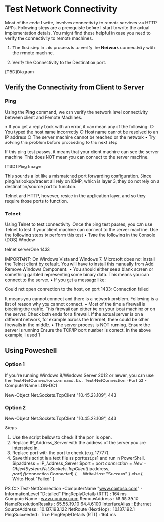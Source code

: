 # Test Network Connectivity 

Most of the code I write, involves connectivity to remote services via HTTP API's. Following steps are a prerequiste before I start to write the actual implementation details. You might find these helpful in case you need to verify the connectivity to remote machines. 

1. The first step in this process is to verify the **Network** connectivity with the remote machine.

2. Verify the Connectivity to the Destination port. 

[TBD]Diagram

## Verify the Connectivity from Client to Server

### Ping

Using the **Ping** command, we can verify the network level connectivity between client and Remote Machines.

• If you get a reply back with an error, it can mean any of the following:
		○ You typed the host name incorrectly
		○ Host name cannot be resolved to an IP address
		○ The server machine cannot be reached on the network
	• Try solving this problem before proceeding to the next step

If this ping test passes, it means that your client machine can see the server machine. This does NOT mean you can connect to the server machine.

[TBD] Ping Image

This sounds a lot like a mismatched port forwarding configuration. Since ping/nslookup/tracert all rely on ICMP, which is layer 3, they do not rely on a destination/source port to function.

Telnet and HTTP, however, reside in the application layer, and so they require those ports to function.

### Telnet
Using Telnet to test connectivity 
Once the ping test passes, you can use Telnet to test if your client machine can connect to the server machine. Use the following steps to perform this test
	• Type the following in the Console (DOS) Window

telnet serverOne 1433

IMPORTANT: On Windows Vista and Windows 7, Microsoft does not install the Telnet client by default. You will have to install this manually from Add Remove Windows Component. 
	• You should either see a blank screen or something garbled representing some binary data. This means you can connect to the server.
	• If you get a message like:

Could not open connection to the host, on port 1433: Connection failed

It means you cannot connect and there is a network problem.
Following is a list of reason why you cannot connect.
	• Most of the time a firewall is blocking the traffic. This firewall can either be on your local machine or on the server. Check both ends for a firewall. If the actual server is on a different network, for example across the Internet, there could be other firewalls in the middle.
	• The server process is NOT running. Ensure the server is running
Ensure the TCP/IP port number is correct. In the above example, I used 1

## Using Poweshell

### Option 1

If you're running Windows 8/Windows Server 2012 or newer, you can use the Test-NetConnectioncommand.
Ex : Test-NetConnection -Port 53 -ComputerName LON-DC1


New-Object Net.Sockets.TcpClient "10.45.23.109", 443 

### Option 2


New-Object Net.Sockets.TcpClient "10.45.23.109", 443 


Steps
1. Use the script bellow to check if the port is open.
2. Replace IP_Address_Server with the address of the server you are interested in.
3. Replace port with the port to check (e.g. 17777).
4. Save this script in a text file as porttest.ps1 and run in PowerShell.
$ipaddress = IP_Address_Server
$port = port
$connection = New-Object System.Net.Sockets.TcpClient($ipaddress, $port)
if ($connection.Connected) {
    Write-Host "Success"
}
else {
    Write-Host "Failed"
}

PS C:\> Test-NetConnection -ComputerName "www.contoso.com" -InformationLevel "Detailed"
PingReplyDetails (RTT) : 164 ms
ComputerName           : www.contoso.com
RemoteAddress          : 65.55.39.10
NameResolutionResults  : 65.55.39.10
64.4.6.100
InterfaceAlias         : Ethernet
SourceAddress          : 10.137.193.122
NetRoute (NextHop)     : 10.137.192.1
PingSucceeded          : True
PingReplyDetails (RTT) : 164 ms




